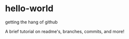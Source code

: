# hello-world
getting the hang of github

A brief tutorial on readme's, branches, commits, and more!
